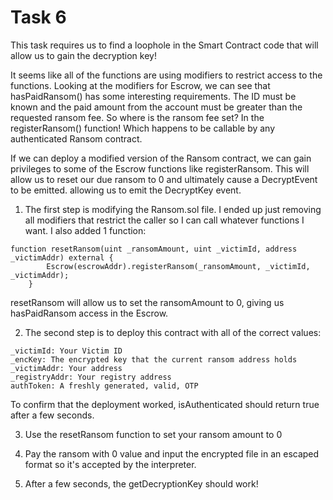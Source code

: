# Task 6

This task requires us to find a loophole in the Smart Contract code that 
will allow us to gain the decryption key!

It seems like all of the functions are using modifiers to restrict access
to the functions. Looking at the modifiers for Escrow, we can see that
hasPaidRansom() has some interesting requirements. The ID must be known
and the paid amount from the account must be greater than the requested 
ransom fee. So where is the ransom fee set? In the registerRansom() function!
Which happens to be callable by any authenticated Ransom contract.

If we can deploy a modified version of the Ransom contract, we can gain privileges
to some of the Escrow functions like registerRansom. This will allow us to reset our
due ransom to 0 and ultimately cause a DecryptEvent to be emitted.
allowing us to emit the DecryptKey event.

1. The first step is modifying the Ransom.sol file. I ended up just removing all
modifiers that restrict the caller so I can call whatever functions I want. I 
also added 1 function:
```
function resetRansom(uint _ransomAmount, uint _victimId, address _victimAddr) external {
        Escrow(escrowAddr).registerRansom(_ransomAmount, _victimId, _victimAddr);
    }
```

resetRansom will allow us to set the ransomAmount to 0, giving us hasPaidRansom access in the Escrow.

2. The second step is to deploy this contract with all of the correct values:
```
_victimId: Your Victim ID
_encKey: The encrypted key that the current ransom address holds
_victimAddr: Your address
_registryAddr: Your registry address
authToken: A freshly generated, valid, OTP
```

To confirm that the deployment worked, isAuthenticated should return true after a few seconds.

3. Use the resetRansom function to set your ransom amount to 0

4. Pay the ransom with 0 value and input the encrypted file in an escaped format so it's accepted by the interpreter.

5. After a few seconds, the getDecryptionKey should work!
